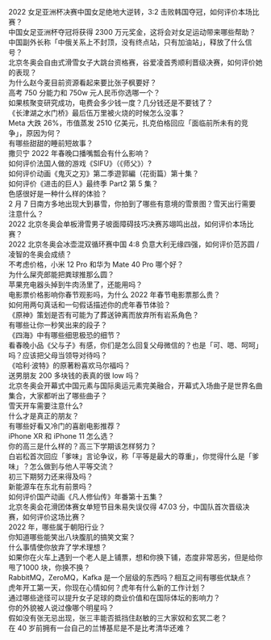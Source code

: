 2022 女足亚洲杯决赛中国女足绝地大逆转，3:2 击败韩国夺冠，如何评价本场比赛？  
中国女足亚洲杯夺冠将获得 2300 万元奖金，这将会对女足运动带来哪些帮助？  
中国副外长称「中俄关系上不封顶，没有终点站，只有加油站」，释放了什么信号？  
北京冬奥会自由式滑雪女子大跳台资格赛，谷爱凌首秀顺利晋级决赛，如何评价她的表现？  
为什么赵今麦目前资源看起来要比张子枫要好？  
高考 750 分能力和 750w 元人民币你选哪一个？  
如果核聚变研究成功，电费会多少钱一度？几分钱还是不要钱了？  
《长津湖之水门桥》最后伍万里被火烧的时候怎么没事？  
Meta 大跌 26%，市值蒸发 2510 亿美元，扎克伯格回应「面临前所未有的竞争」，原因为何？  
有哪些甜甜的睡前短故事？  
撒贝宁 2022 年春晚口播嘴瓢会有什么影响？  
如何评价法国人做的游戏《SIFU》（《师父》）?  
如何评价动画《鬼灭之刃》第二季遊郭編（花街篇）第十集？  
如何评价《进击的巨人》最终季 Part2 第 5 集？  
色感很好是一种什么样的体验？  
2 月 7 日南方多地出现大到暴雪，你拍到了哪些有意境的雪景图？雪天出行需要注意什么？  
2022 北京冬奥会单板滑雪男子坡面障碍技巧决赛苏翊鸣出战，如何评价本场比赛？  
2022 北京冬奥会冰壶混双循环赛中国 4:8 负意大利无缘四强，如何评价范苏圆 / 凌智的冬奥会成绩？  
不考虑价格，小米 12 Pro 和华为 Mate 40 Pro 哪个好？  
为什么屎壳郎能把粪球推那么圆？  
苹果充电器头掉到牛肉汤里了，还能用吗？  
电影票价格影响你春节观影吗，为什么 2022 年春节电影票那么贵？  
如何用两句真话和一句假话描述你的虎年春节体验？  
《原神》策划是否有可能为了葬送钟离而放弃所有岩系角色？  
有哪些让你一秒笑出来的段子？  
《四海》中有哪些细思极恐的细节？  
看春晚小品《父与子》有感，你们是怎么回复父母微信的？也是「可、嗯、呵呵」吗？应该把父母当领导对待吗？  
《哈利·波特》的原著粉喜欢马尔福吗？  
送男朋友 200 多块钱的表真的很 low 吗？  
北京冬奥会开幕式中国元素与国际奥运元素完美融合，开幕式入场曲子是世界名曲集合，大家都听出了哪些曲子？  
雪天开车需要注意什么?  
什么才是真正的朋友？  
有哪些好看又冷门的喜剧电影推荐？  
iPhone XR 和 iPhone 11 怎么选？  
你的高三是什么样的？高三下学期该怎样努力？  
白岩松首次回应「爹味」言论争议，称「平等是最大的尊重」，你觉得什么是「爹味」？怎么做到与他人平等交流？  
初三下期努力还来得及吗？  
新能源车在东北有前景吗？  
如何评价国产动画《凡人修仙传》年番第十五集？  
北京冬奥会花滑团体赛女单短节目朱易失误仅得 47.03 分，中国队首次晋级决赛，如何评价这场比赛？  
2022 年，哪些属于朝阳行业？  
你知道哪些能笑出八块腹肌的搞笑文案？  
什么事情使你放弃了学术理想？  
如果你在火车上遇到一个老人是上铺票，想和你换下铺，态度非常恶劣，但是给你甩了1000 块，你换不换？  
RabbitMQ，ZeroMQ，Kafka 是一个层级的东西吗？相互之间有哪些优缺点？  
虎年开工第一天，你现在心情如何？虎年有什么新的工作计划？  
通过哪些途径可以提升女子足球的商业价值和在国际体坛的影响力？  
你的外貌被人说过像哪个明星吗？  
假如没有张无忌出现，张三丰能否抵挡住赵敏的三大家奴和玄冥二老？  
在 40 岁前拥有一台自己的兰博基尼是不是比考清华还难？  
